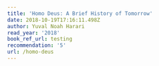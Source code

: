 ```yaml
---
title: 'Homo Deus: A Brief History of Tomorrow'
date: 2018-10-19T17:16:11.498Z
author: Yuval Noah Harari
read_year: '2018'
book_ref_url: testing
recommendation: '5'
url: /homo-deus
---
```



